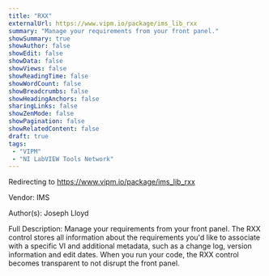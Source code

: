 ```yaml
---
title: "RXX"
externalUrl: https://www.vipm.io/package/ims_lib_rxx
summary: "Manage your requirements from your front panel."
showSummary: true
showAuthor: false
showEdit: false
showData: false
showViews: false
showReadingTime: false
showWordCount: false
showBreadcrumbs: false
showHeadingAnchors: false
sharingLinks: false
showZenMode: false
showPagination: false
showRelatedContent: false
draft: true
tags:
 - "VIPM"
 - "NI LabVIEW Tools Network"
---
```


Redirecting to https://www.vipm.io/package/ims_lib_rxx

Vendor: IMS

Author(s): Joseph Lloyd
 
Full Description:
Manage your requirements from your front panel.  The RXX control stores all information about the requirements you'd like to associate with a specific VI and additional metadata, such as a change log, version information and edit dates.  When you run your code, the RXX control becomes transparent to not disrupt the front panel.